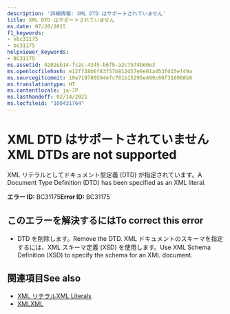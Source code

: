 ```yaml
---
description: '詳細情報: XML DTD はサポートされていません'
title: XML DTD はサポートされていません
ms.date: 07/20/2015
f1_keywords:
- vbc31175
- bc31175
helpviewer_keywords:
- BC31175
ms.assetid: 4202eb14-fc2c-4345-b6fb-a2c7574b60e3
ms.openlocfilehash: e12ff38b6f83f57b812d57e9e01a453fd15ef49a
ms.sourcegitcommit: 10e719780594efc781b15295e499c66f316068b8
ms.translationtype: HT
ms.contentlocale: ja-JP
ms.lasthandoff: 02/14/2021
ms.locfileid: "100431764"
---
```

# <a name="xml-dtds-are-not-supported"></a><span data-ttu-id="c151f-103">XML DTD はサポートされていません</span><span class="sxs-lookup"><span data-stu-id="c151f-103">XML DTDs are not supported</span></span>

<span data-ttu-id="c151f-104">XML リテラルとしてドキュメント型定義 (DTD) が指定されています。</span><span class="sxs-lookup"><span data-stu-id="c151f-104">A Document Type Definition (DTD) has been specified as an XML literal.</span></span>  
  
 <span data-ttu-id="c151f-105">**エラー ID:** BC31175</span><span class="sxs-lookup"><span data-stu-id="c151f-105">**Error ID:** BC31175</span></span>  
  
## <a name="to-correct-this-error"></a><span data-ttu-id="c151f-106">このエラーを解決するには</span><span class="sxs-lookup"><span data-stu-id="c151f-106">To correct this error</span></span>  
  
- <span data-ttu-id="c151f-107">DTD を削除します。</span><span class="sxs-lookup"><span data-stu-id="c151f-107">Remove the DTD.</span></span> <span data-ttu-id="c151f-108">XML ドキュメントのスキーマを指定するには、XML スキーマ定義 (XSD) を使用します。</span><span class="sxs-lookup"><span data-stu-id="c151f-108">Use XML Schema Definition (XSD) to specify the schema for an XML document.</span></span>  
  
## <a name="see-also"></a><span data-ttu-id="c151f-109">関連項目</span><span class="sxs-lookup"><span data-stu-id="c151f-109">See also</span></span>

- [<span data-ttu-id="c151f-110">XML リテラル</span><span class="sxs-lookup"><span data-stu-id="c151f-110">XML Literals</span></span>](../language-reference/xml-literals/index.md)
- [<span data-ttu-id="c151f-111">XML</span><span class="sxs-lookup"><span data-stu-id="c151f-111">XML</span></span>](../programming-guide/language-features/xml/index.md)

